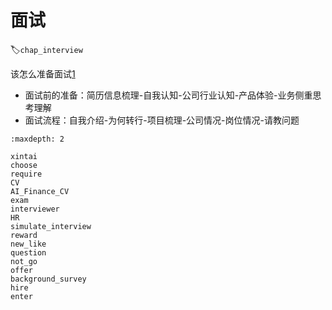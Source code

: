 # 面试
:label:`chap_interview`

该怎么准备面试[1]

- 面试前的准备：简历信息梳理-自我认知-公司行业认知-产品体验-业务侧重思考理解
- 面试流程：自我介绍-为何转行-项目梳理-公司情况-岗位情况-请教问题

```toc
:maxdepth: 2

xintai
choose
require
CV
AI_Finance_CV
exam
interviewer
HR
simulate_interview
reward
new_like
question
not_go
offer
background_survey
hire
enter
```

[1]: https://zhuanlan.zhihu.com/p/60372396
